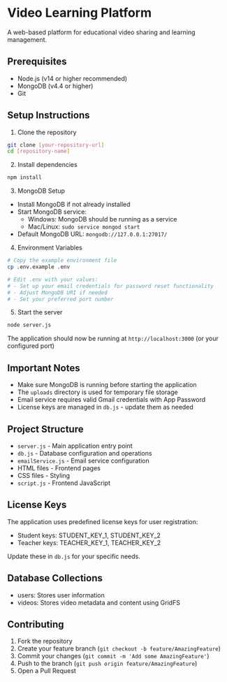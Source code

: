 # Video Learning Platform

A web-based platform for educational video sharing and learning management.

## Prerequisites

- Node.js (v14 or higher recommended)
- MongoDB (v4.4 or higher)
- Git

## Setup Instructions

1. Clone the repository
```bash
git clone [your-repository-url]
cd [repository-name]
```

2. Install dependencies
```bash
npm install
```

3. MongoDB Setup
- Install MongoDB if not already installed
- Start MongoDB service:
  - Windows: MongoDB should be running as a service
  - Mac/Linux: `sudo service mongod start`
- Default MongoDB URL: `mongodb://127.0.0.1:27017/`

4. Environment Variables
```bash
# Copy the example environment file
cp .env.example .env

# Edit .env with your values:
# - Set up your email credentials for password reset functionality
# - Adjust MongoDB URI if needed
# - Set your preferred port number
```

5. Start the server
```bash
node server.js
```

The application should now be running at `http://localhost:3000` (or your configured port)

## Important Notes

- Make sure MongoDB is running before starting the application
- The `uploads` directory is used for temporary file storage
- Email service requires valid Gmail credentials with App Password
- License keys are managed in `db.js` - update them as needed

## Project Structure

- `server.js` - Main application entry point
- `db.js` - Database configuration and operations
- `emailService.js` - Email service configuration
- HTML files - Frontend pages
- CSS files - Styling
- `script.js` - Frontend JavaScript

## License Keys

The application uses predefined license keys for user registration:
- Student keys: STUDENT_KEY_1, STUDENT_KEY_2
- Teacher keys: TEACHER_KEY_1, TEACHER_KEY_2

Update these in `db.js` for your specific needs.

## Database Collections

- users: Stores user information
- videos: Stores video metadata and content using GridFS

## Contributing

1. Fork the repository
2. Create your feature branch (`git checkout -b feature/AmazingFeature`)
3. Commit your changes (`git commit -m 'Add some AmazingFeature'`)
4. Push to the branch (`git push origin feature/AmazingFeature`)
5. Open a Pull Request
